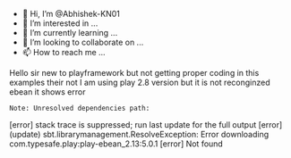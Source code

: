- 👋 Hi, I’m @Abhishek-KN01
- 👀 I’m interested in ...
- 🌱 I’m currently learning ...
- 💞️ I’m looking to collaborate on ...
- 📫 How to reach me ...

<!---
Abhishek-KN01/Abhishek-KN01 is a ✨ special ✨ repository because its `README.md` (this file) appears on your GitHub profile.
You can click the Preview link to take a look at your changes.
--->



Hello sir new to playframework but not getting proper coding in this examples their not
 I am using play 2.8 version but it is not reconginzed ebean it shows error 
 
 	Note: Unresolved dependencies path:
[error] stack trace is suppressed; run last update for the full output
[error] (update) sbt.librarymanagement.ResolveException: Error downloading com.typesafe.play:play-ebean_2.13:5.0.1
[error]   Not found
